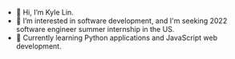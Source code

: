 - 👋 Hi, I’m Kyle Lin.
- 👀 I’m interested in software development, and I'm seeking 2022 software engineer summer internship in the US.
- 🌱 Currently learning Python applications and JavaScript web development.

<!---
PTLin84/PTLin84 is a ✨ special ✨ repository because its `README.md` (this file) appears on your GitHub profile.
You can click the Preview link to take a look at your changes.
--->
